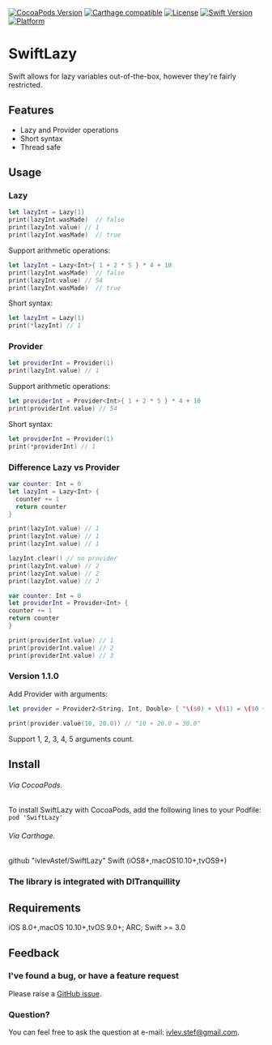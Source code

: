 [![CocoaPods Version](https://img.shields.io/cocoapods/v/SwiftLazy.svg?style=flat)](http://cocoapods.org/pods/SwiftLazy)
[![Carthage compatible](https://img.shields.io/badge/Carthage-compatible-4BC51D.svg?style=flat)](https://github.com/Carthage/Carthage)
[![License](https://img.shields.io/github/license/ivlevAstef/SwiftLazy.svg?maxAge=2592000)](http://cocoapods.org/pods/SwiftLazy)
[![Swift Version](https://img.shields.io/badge/Swift-3.0--5.0-F16D39.svg?style=flat)](https://developer.apple.com/swift)
[![Platform](https://img.shields.io/cocoapods/p/SwiftLazy.svg?style=flat)](http://cocoapods.org/pods/SwiftLazy)

# SwiftLazy
Swift allows for lazy variables out-of-the-box, however they're fairly restricted.

## Features
* Lazy and Provider operations
* Short syntax
* Thread safe

## Usage

### Lazy

```Swift
let lazyInt = Lazy(1)
print(lazyInt.wasMade)  // false
print(lazyInt.value) // 1
print(lazyInt.wasMade)  // true
```

Support arithmetic operations:
```Swift
let lazyInt = Lazy<Int>{ 1 + 2 * 5 } * 4 + 10
print(lazyInt.wasMade)  // false
print(lazyInt.value) // 54
print(lazyInt.wasMade)  // true
```

Short syntax:
```Swift
let lazyInt = Lazy(1)
print(*lazyInt) // 1
```

### Provider

```Swift
let providerInt = Provider(1)
print(lazyInt.value) // 1
```

Support arithmetic operations:
```Swift
let providerInt = Provider<Int>{ 1 + 2 * 5 } * 4 + 10
print(providerInt.value) // 54
```

Short syntax:
```Swift
let providerInt = Provider(1)
print(*providerInt) // 1
```

### Difference Lazy vs Provider

```Swift
var counter: Int = 0
let lazyInt = Lazy<Int> {
  counter += 1
  return counter
}

print(lazyInt.value) // 1
print(lazyInt.value) // 1
print(lazyInt.value) // 1

lazyInt.clear() // no provider
print(lazyInt.value) // 2
print(lazyInt.value) // 2
print(lazyInt.value) // 2
```

```Swift
var counter: Int = 0
let providerInt = Provider<Int> {
counter += 1
return counter
}

print(providerInt.value) // 1
print(providerInt.value) // 2
print(providerInt.value) // 3
```

### Version 1.1.0

Add Provider with arguments:
```Swift
let provider = Provider2<String, Int, Double> { "\($0) + \($1) = \($0 + $1)" }

print(provider.value(10, 20.0)) // "10 + 20.0 = 30.0"
```
Support 1, 2, 3, 4, 5 arguments count.

## Install
###### Via CocoaPods.

To install SwiftLazy with CocoaPods, add the following lines to your Podfile: `pod 'SwiftLazy'`

###### Via Carthage.
github "ivlevAstef/SwiftLazy" Swift (iOS8+,macOS10.10+,tvOS9+)

### The library is integrated with DITranquillity

## Requirements
iOS 8.0+,macOS 10.10+,tvOS 9.0+; ARC; Swift  >= 3.0

## Feedback

### I've found a bug, or have a feature request
Please raise a [GitHub issue](https://github.com/ivlevAstef/SwiftLazy/issues).

### Question?
You can feel free to ask the question at e-mail: ivlev.stef@gmail.com.
